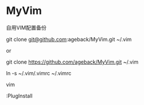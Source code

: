 # MyVim
自用VIM配置备份

git clone git@github.com:ageback/MyVim.git ~/.vim 

or

git clone https://github.com/ageback/MyVim.git ~/.vim 

ln -s ~/.vim/.vimrc ~/.vimrc

vim

:PlugInstall
